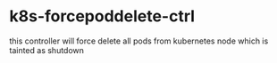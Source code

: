 # k8s-forcepoddelete-ctrl
this controller will force delete all pods from kubernetes node which is tainted as shutdown
